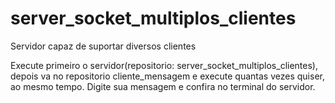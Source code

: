 # server_socket_multiplos_clientes

Servidor capaz de suportar diversos clientes

Execute primeiro o servidor(repositorio: server_socket_multiplos_clientes), depois va no repositorio cliente_mensagem e execute quantas vezes quiser, ao mesmo tempo. Digite sua mensagem e confira no terminal do servidor.
